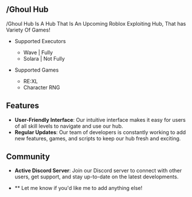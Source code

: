## /Ghoul Hub

/Ghoul Hub Is A Hub That Is An Upcoming Roblox Exploiting Hub, That has Variety Of Games!

- Supported Executors
  - Wave | Fully
  - Solara | Not Fully

- Supported Games
  - RE:XL
  - Character RNG

## Features

* **User-Friendly Interface**: Our intuitive interface makes it easy for users of all skill levels to navigate and use our hub.
* **Regular Updates**: Our team of developers is constantly working to add new features, games, and scripts to keep our hub fresh and exciting.

## Community

* **Active Discord Server**: Join our Discord server to connect with other users, get support, and stay up-to-date on the latest developments.

* ** Let me know if you'd like me to add anything else!
